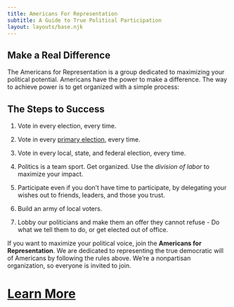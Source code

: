 ```yaml
---
title: Americans For Representation
subtitle: A Guide to True Political Participation
layout: layouts/base.njk
---
```



## Make a Real Difference 

The Americans for Representation is a group dedicated to maximizing your political potential. Americans have the power to make a difference. The way to achieve power is to get organized with a simple process:

## The Steps to Success

1. Vote in every election, every time.

2. Vote in every [primary election](https://en.wikipedia.org/wiki/Primary_elections_in_the_United_States), every time.

3. Vote in every local, state, and federal election, every time.

4. Politics is a team sport. Get organized. Use the *division of labor* to maximize your impact.

5. Participate even if you don’t have time to participate, by delegating your wishes out to friends, leaders, and those you trust.

6. Build an army of local voters.

7. Lobby our politicians and make them an offer they cannot refuse - Do what we tell them to do, or get elected out of office.


If you want to maximize your political voice, join the **Americans for Representation**. We are dedicated to representing the true democratic will of Americans by following the rules above. We’re a nonpartisan organization, so everyone is invited to join. 


# [Learn More](/learn)
